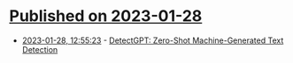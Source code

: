 # [Published on 2023-01-28](index.md)

* [2023-01-28, 12:55:23](https://news.ycombinator.com/item?id=34557189) - [DetectGPT: Zero-Shot Machine-Generated Text Detection](https://ericmitchell.ai/detectgpt/)
